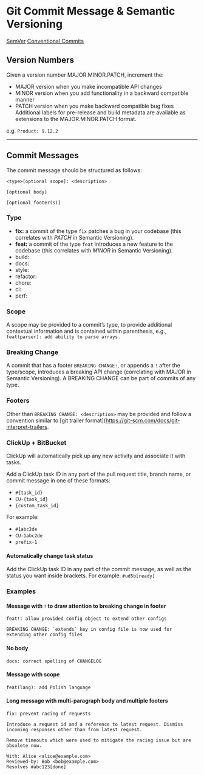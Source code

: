 # Git Commit Message & Semantic Versioning
[SemVer](https://semver.org/)
[Conventional Commits](https://www.conventionalcommits.org/)

## Version Numbers
Given a version number MAJOR.MINOR.PATCH, increment the:

- MAJOR version when you make incompatible API changes
- MINOR version when you add functionality in a backward compatible manner
- PATCH version when you make backward compatible bug fixes
Additional labels for pre-release and build metadata are available as extensions to the MAJOR.MINOR.PATCH format.

e.g. `Product: 9.12.2`

---
## Commit Messages
The commit message should be structured as follows:

```plaintext
<type>[optional scope]: <description>

[optional body]

[optional footer(s)]
```

### Type
- **fix:** a commit of the type `fix` patches a bug in your codebase (this correlates with *PATCH* in Semantic Versioning).
- **feat:** a commit of the type `feat` introduces a new feature to the codebase (this correlates with *MINOR* in Semantic Versioning).
- build:
- docs:
- style:
- refactor:
- chore:
- ci:
- perf:

### Scope
A scope may be provided to a commit’s type, to provide additional contextual information and is contained within parenthesis, e.g., `feat(parser): add ability to parse arrays.`


### Breaking Change
A commit that has a footer `BREAKING CHANGE:`, or appends a `!` after the type/scope, introduces a breaking API change (correlating with MAJOR in Semantic Versioning). A BREAKING CHANGE can be part of commits of any type.

### Footers
Other than `BREAKING CHANGE: <description>` may be provided and follow a convention similar to [git trailer format](https://git-scm.com/docs/git-interpret-trailers.

### ClickUp + BitBucket
ClickUp will automatically pick up any new activity and associate it with tasks.

Add a ClickUp task ID in any part of the pull request title, branch name, or commit message in one of these formats:

- `#{task_id}`
- `CU-{task_id}`
- `{custom_task_id}`

For example:
- `#1abc2de`
- `CU-1abc2de`
- `prefix-1`

#### Automatically change task status
Add the ClickUp task ID in any part of the commit message, as well as the status you want inside brackets.
For example: `#ud5b[ready]`

### Examples
#### Message with `!` to draw attention to breaking change in footer
```plaintext
feat!: allow provided config object to extend other configs

BREAKING CHANGE: `extends` key in config file is now used for extending other config files
```

#### No body 
```plaintext
docs: correct spelling of CHANGELOG
```

#### Message with scope
```plaintext
feat(lang): add Polish language
```

#### Long message with multi-paragraph body and multiple footers
```plaintext
fix: prevent racing of requests

Introduce a request id and a reference to latest request. Dismiss
incoming responses other than from latest request.

Remove timeouts which were used to mitigate the racing issue but are
obsolete now.

With: Alice <alice@example.com>
Reviewed-by: Bob <bob@example.com>
Resolves #abc123[done]
```

